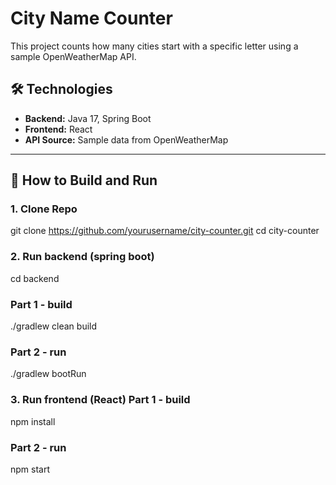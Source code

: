 # City Name Counter

This project counts how many cities start with a specific letter using a sample OpenWeatherMap API.

## 🛠 Technologies

- **Backend:** Java 17, Spring Boot
- **Frontend:** React
- **API Source:** Sample data from OpenWeatherMap

---

## 🔧 How to Build and Run

### 1. Clone Repo

git clone https://github.com/yourusername/city-counter.git
cd city-counter

### 2. Run backend (spring boot)
cd backend

### Part 1 - build
./gradlew clean build

### Part 2 - run
./gradlew bootRun

### 3. Run frontend (React) Part 1 - build
npm install

### Part 2 - run
npm start
